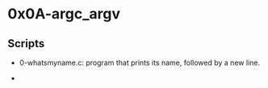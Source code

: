 # 0x0A-argc_argv

## Scripts

- 0-whatsmyname.c:
	program that prints its name, followed by a new line.

-
